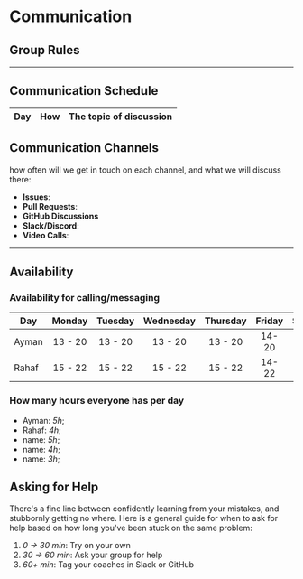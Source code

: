 # Communication

## Group Rules

---

## Communication Schedule

| Day | How | The topic of discussion |
| --- | :-: | :---------------------: |

## Communication Channels

how often will we get in touch on each channel, and what we will discuss there:

- **Issues**:
- **Pull Requests**:
- **GitHub Discussions**
- **Slack/Discord**:
- **Video Calls**:

---

## Availability

### Availability for calling/messaging

| Day   | Monday  | Tuesday | Wednesday | Thursday | Friday | Saturday | Sunday  |
| ----- | :-----: | :-----: | :-------: | :------: | :----: | :------: | :-----: |
| Ayman | 13 - 20 | 13 - 20 |  13 - 20  | 13 - 20  | 14- 20 | 13 - 20  | 13 - 20 |
| Rahaf | 15 - 22 | 15 - 22 |  15 - 22  | 15 - 22  | 14- 22 | 15 - 22  | 15 - 20 |

### How many hours everyone has per day

- Ayman: _5h_;
- Rahaf: _4h_;
- name: _5h_;
- name: _4h_;
- name: _3h_;

## Asking for Help

There's a fine line between confidently learning from your mistakes, and
stubbornly getting no where. Here is a general guide for when to ask for help
based on how long you've been stuck on the same problem:

1. _0 -> 30 min_: Try on your own
2. _30 -> 60 min_: Ask your group for help
3. _60+ min_: Tag your coaches in Slack or GitHub
